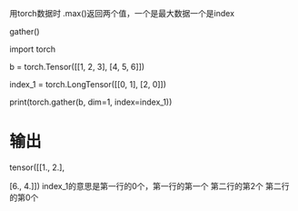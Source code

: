 用torch数据时 .max()返回两个值，一个是最大数据一个是index

gather()

import torch

b = torch.Tensor([[1, 2, 3], [4, 5, 6]])

index_1 = torch.LongTensor([[0, 1], [2, 0]])

print(torch.gather(b, dim=1, index=index_1))

# 输出

tensor([[1., 2.],

[6., 4.]])
index_1的意思是第一行的0个，第一行的第一个
第二行的第2个 第二行的第0个